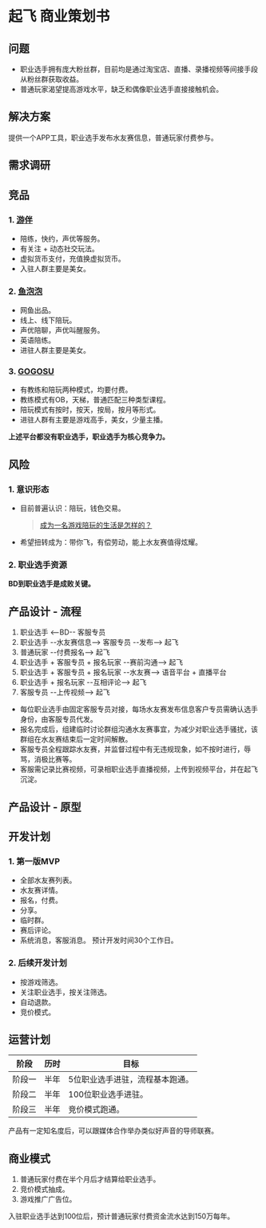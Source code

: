 # 起飞 商业策划书

## 问题
- 职业选手拥有庞大粉丝群，目前均是通过淘宝店、直播、录播视频等间接手段从粉丝群获取收益。
- 普通玩家渴望提高游戏水平，缺乏和偶像职业选手直接接触机会。

## 解决方案
提供一个APP工具，职业选手发布水友赛信息，普通玩家付费参与。

## 需求调研


## 竞品
### 1. [游伴](https://itunes.apple.com/cn/app/you-ban-pei-wan-pei-lian-lol/id828806833?mt=8)
- 陪练，快约，声优等服务。
- 有关注 + 动态社交玩法。
- 虚拟货币支付，充值换虚拟货币。
- 入驻人群主要是美女。

### 2. [鱼泡泡](https://itunes.apple.com/cn/app/yu-pao-pao-hello-nu-shen-zong/id912671153?mt=8)
- 网鱼出品。
- 线上、线下陪玩。
- 声优陪聊，声优叫醒服务。
- 英语陪练。
- 进驻人群主要是美女。

### 3. [GOGOSU](http://www.gogosu.com/)
- 有教练和陪玩两种模式，均要付费。
- 教练模式有OB，天梯，普通匹配三种类型课程。
- 陪玩模式有按时，按天，按局，按月等形式。
- 进驻人群有主要是游戏高手，美女，少量主播。

**上述平台都没有职业选手，职业选手为核心竞争力。**

## 风险
### 1. 意识形态
- 目前普遍认识：陪玩，钱色交易。
    >[成为一名游戏陪玩的生活是怎样的？](https://www.zhihu.com/question/49881871)

- 希望扭转成为：带你飞，有偿劳动，能上水友赛值得炫耀。

### 2. 职业选手资源
**BD到职业选手是成败关键。**

## 产品设计 - 流程
1. 职业选手 <--BD-- 客服专员
2. 职业选手 --水友赛信息--> 客服专员 --发布--> 起飞
3. 普通玩家 --付费报名--> 起飞
4. 职业选手 + 客服专员 + 报名玩家 --赛前沟通--> 起飞
5. 职业选手 + 客服专员 + 报名玩家 --水友赛--> 语音平台 + 直播平台
6. 职业选手 + 报名玩家 --互相评论--> 起飞
7. 客服专员 --上传视频--> 起飞

- 每位职业选手由固定客服专员对接，每场水友赛发布信息客户专员需确认选手身份，由客服专员代发。
- 报名完成后，组建临时讨论群组沟通水友赛事宜，为减少对职业选手骚扰，该群组在水友赛结束后一定时间解散。
- 客服专员全程跟踪水友赛，并监督过程中有无违规现象，如不按时进行，辱骂，消极比赛等。
- 客服需记录比赛视频，可录相职业选手直播视频，上传到视频平台，并在起飞沉淀。
  
## 产品设计 - 原型

## 开发计划
### 1. 第一版MVP
- 全部水友赛列表。
- 水友赛详情。
- 报名，付费。
- 分享。
- 临时群。
- 赛后评论。
- 系统消息，客服消息。
预计开发时间30个工作日。

### 2. 后续开发计划
- 按游戏筛选。
- 关注职业选手，按关注筛选。
- 自动退款。
- 竞价模式。

## 运营计划
|阶段|历时|目标|
|---|---|---|
|阶段一|半年|5位职业选手进驻，流程基本跑通。|
|阶段二|半年|100位职业选手进驻。|
|阶段三|半年|竞价模式跑通。|

产品有一定知名度后，可以跟媒体合作举办类似好声音的导师联赛。

## 商业模式
1. 普通玩家付费在半个月后才结算给职业选手。
2. 竞价模式抽成。
3. 游戏推广广告位。

入驻职业选手达到100位后，预计普通玩家付费资金流水达到150万每年。

